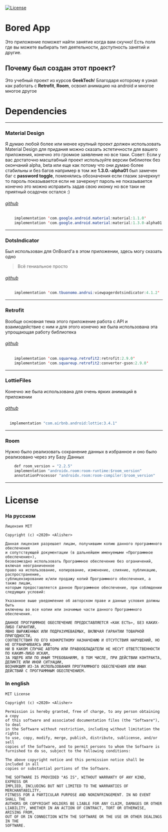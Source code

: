 [![License](https://img.shields.io/badge/License-MIT-brightgreen.svg)](https://opensource.org/licenses/MIT)
# Bored App
Это приложение поможет найти занятие когда вам скучно! Есть поля где вы можете выбирать тип деятельности, доступность занятий и другие.

## Почему был создан этот проект?
Это учебный проект из курсов **GeekTech**! Благодаря которому я узнал как работать с **Retrofit**, **Room**, освоил анимацию на android и многое многое другое

# Dependencies
---
### Material Design
Я думаю любой более или менее крупный проект должен использовать Material Design для придания можно сказать эстетичности для вашего приложения, конечно это громкое заявление но все таки.
Совет: Если у вас достаточно масштабный проект используйте версии библиотек без окончаний alpha, beta или еще как потому что они думаю более стабильны и без багов например в том же **1.3.0.-alpha01** был замечен баг с **password toggle**, поменялись обозначения если глазик зачеркнут то пароль показывается если не зачеркнут пароль не показывается конечно это можно исправить задав свою иконку но все таки не приятный осадочек остался :)
###### [github](https://github.com/material-components/material-components-android)
```java
    implementation 'com.google.android.material:material:1.1.0'
    implementation 'com.google.android.material:material:1.3.0-alpha01'
```
---
### DotsIndicator
Был использован для OnBoard'а в этом приложении, здесь могу сказать одно 
> Всё гениальное просто
###### [github](https://github.com/tommybuonomo/dotsindicator) 
```java
    implementation 'com.tbuonomo.andrui:viewpagerdotsindicator:4.1.2'
```
---
### Retrofit
Вообще основная тема этого приложение работа с API и взаимодействие с ним и для этого конечно же была использована эта упрощающая работу библиотека
###### [github](https://github.com/square/retrofit)
```java
    implementation 'com.squareup.retrofit2:retrofit:2.9.0'
    implementation 'com.squareup.retrofit2:converter-gson:2.9.0'
```
---
### LottieFiles
Конечно же была использована для очень ярких анимаций в приложении
###### [github](https://github.com/LottieFiles/lottie-android)
```java
  implementation "com.airbnb.android:lottie:3.4.1"
```
---
### Room
Нужно было реализовать сохранение данных в избранное и оно было реализовано через эту Базу Данных
```java
    def room_version = "2.2.5"
    implementation "androidx.room:room-runtime:$room_version"
    annotationProcessor "androidx.room:room-compiler:$room_version"
```

***

# License

### На русском
    Лицензия MIT

    Copyright (c) <2020> <Alisher>

    Данная лицензия разрешает лицам, получившим копию данного программного обеспечения 
    и сопутствующей документации (в дальнейшем именуемыми «Программное обеспечение»), 
    безвозмездно использовать Программное обеспечение без ограничений, включая неограниченное 
    право на использование, копирование, изменение, слияние, публикацию, распространение, 
    сублицензирование и/или продажу копий Программного обеспечения, а также лицам, 
    которым предоставляется данное Программное обеспечение, при соблюдении следующих условий:

    Указанное выше уведомление об авторском праве и данные условия должны быть 
    включены во все копии или значимые части данного Программного обеспечения.

    ДАННОЕ ПРОГРАММНОЕ ОБЕСПЕЧЕНИЕ ПРЕДОСТАВЛЯЕТСЯ «КАК ЕСТЬ», БЕЗ КАКИХ-ЛИБО ГАРАНТИЙ, 
    ЯВНО ВЫРАЖЕННЫХ ИЛИ ПОДРАЗУМЕВАЕМЫХ, ВКЛЮЧАЯ ГАРАНТИИ ТОВАРНОЙ ПРИГОДНОСТИ,
    СООТВЕТСТВИЯ ПО ЕГО КОНКРЕТНОМУ НАЗНАЧЕНИЮ И ОТСУТСТВИЯ НАРУШЕНИЙ, НО НЕ ОГРАНИЧИВАЯСЬ ИМИ.
    НИ В КАКОМ СЛУЧАЕ АВТОРЫ ИЛИ ПРАВООБЛАДАТЕЛИ НЕ НЕСУТ ОТВЕТСТВЕННОСТИ ПО КАКИМ-ЛИБО ИСКАМ, 
    ЗА УЩЕРБ ИЛИ ПО ИНЫМ ТРЕБОВАНИЯМ, В ТОМ ЧИСЛЕ, ПРИ ДЕЙСТВИИ КОНТРАКТА, ДЕЛИКТЕ ИЛИ ИНОЙ СИТУАЦИИ,
    ВОЗНИКШИМ ИЗ-ЗА ИСПОЛЬЗОВАНИЯ ПРОГРАММНОГО ОБЕСПЕЧЕНИЯ ИЛИ ИНЫХ ДЕЙСТВИЙ С ПРОГРАММНЫМ ОБЕСПЕЧЕНИЕМ.
    
### In english
    MIT License
    
    Copyright (c) <2020> <Alisher>

    Permission is hereby granted, free of charge, to any person obtaining a copy
    of this software and associated documentation files (the "Software"), to deal
    in the Software without restriction, including without limitation the rights
    to use, copy, modify, merge, publish, distribute, sublicense, and/or sell
    copies of the Software, and to permit persons to whom the Software is
    furnished to do so, subject to the following conditions:

    The above copyright notice and this permission notice shall be included in all
    copies or substantial portions of the Software.

    THE SOFTWARE IS PROVIDED "AS IS", WITHOUT WARRANTY OF ANY KIND, EXPRESS OR
    IMPLIED, INCLUDING BUT NOT LIMITED TO THE WARRANTIES OF MERCHANTABILITY,
    FITNESS FOR A PARTICULAR PURPOSE AND NONINFRINGEMENT. IN NO EVENT SHALL THE
    AUTHORS OR COPYRIGHT HOLDERS BE LIABLE FOR ANY CLAIM, DAMAGES OR OTHER
    LIABILITY, WHETHER IN AN ACTION OF CONTRACT, TORT OR OTHERWISE, ARISING FROM,
    OUT OF OR IN CONNECTION WITH THE SOFTWARE OR THE USE OR OTHER DEALINGS IN THE
    SOFTWARE.
